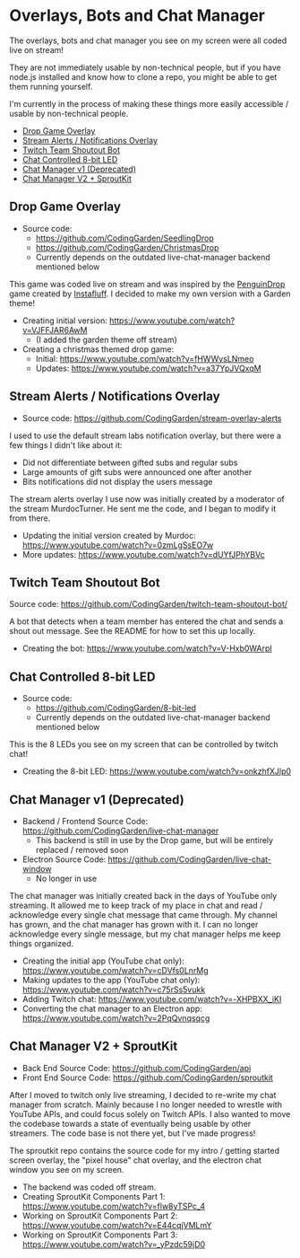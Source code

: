 # Overlays, Bots and Chat Manager

The overlays, bots and chat manager you see on my screen were all coded live on stream! 

They are not immediately usable by non-technical people, but if you have node.js installed and know how to clone a repo, you might be able to get them running yourself. 

I'm currently in the process of making these things more easily accessible / usable by non-technical people.

<!-- START doctoc generated TOC please keep comment here to allow auto update -->
<!-- DON'T EDIT THIS SECTION, INSTEAD RE-RUN doctoc TO UPDATE -->


- [Drop Game Overlay](#drop-game-overlay)
- [Stream Alerts / Notifications Overlay](#stream-alerts--notifications-overlay)
- [Twitch Team Shoutout Bot](#twitch-team-shoutout-bot)
- [Chat Controlled 8-bit LED](#chat-controlled-8-bit-led)
- [Chat Manager v1 (Deprecated)](#chat-manager-v1-deprecated)
- [Chat Manager V2 + SproutKit](#chat-manager-v2--sproutkit)

<!-- END doctoc generated TOC please keep comment here to allow auto update -->

## Drop Game Overlay

* Source code:
  * https://github.com/CodingGarden/SeedlingDrop
  * https://github.com/CodingGarden/ChristmasDrop
  * Currently depends on the outdated live-chat-manager backend mentioned below

This game was coded live on stream and was inspired by the [PenguinDrop](https://github.com/instafluff/PenguinDrop) game created by [Instafluff](https://www.twitch.tv/instafluff). I decided to make my own version with a Garden theme!

* Creating initial version: https://www.youtube.com/watch?v=VJFFJAR6AwM
  * (I added the garden theme off stream)
* Creating a christmas themed drop game:
  * Initial: https://www.youtube.com/watch?v=fHWWysLNmeo
  * Updates: https://www.youtube.com/watch?v=a37YpJVQxqM

## Stream Alerts / Notifications Overlay

* Source code: https://github.com/CodingGarden/stream-overlay-alerts

I used to use the default stream labs notification overlay, but there were a few things I didn't like about it:
  * Did not differentiate between gifted subs and regular subs
  * Large amounts of gift subs were announced one after another
  * Bits notifications did not display the users message

The stream alerts overlay I use now was initially created by a moderator of the stream MurdocTurner. He sent me the code, and I began to modify it from there.

* Updating the initial version created by Murdoc: https://www.youtube.com/watch?v=0zmLgSsEO7w
* More updates: https://www.youtube.com/watch?v=dUYfJPhYBVc

## Twitch Team Shoutout Bot

Source code: https://github.com/CodingGarden/twitch-team-shoutout-bot/

A bot that detects when a team member has entered the chat and sends a shout out message. See the README for how to set this up locally.

* Creating the bot: https://www.youtube.com/watch?v=V-Hxb0WArpI

## Chat Controlled 8-bit LED

* Source code:
  * https://github.com/CodingGarden/8-bit-led
  * Currently depends on the outdated live-chat-manager backend mentioned below

This is the 8 LEDs you see on my screen that can be controlled by twitch chat!

* Creating the 8-bit LED: https://www.youtube.com/watch?v=onkzhfXJlp0

## Chat Manager v1 (Deprecated)

* Backend / Frontend Source Code: https://github.com/CodingGarden/live-chat-manager
  * This backend is still in use by the Drop game, but will be entirely replaced / removed soon
* Electron Source Code: https://github.com/CodingGarden/live-chat-window
  * No longer in use

The chat manager was initially created back in the days of YouTube only streaming. It allowed me to keep track of my place in chat and read / acknowledge every single chat message that came through. My channel has grown, and the chat manager has grown with it. I can no longer acknowledge every single message, but my chat manager helps me keep things organized.

* Creating the initial app (YouTube chat only): https://www.youtube.com/watch?v=cDVfs0LnrMg
* Making updates to the app (YouTube chat only): https://www.youtube.com/watch?v=c75rSs5vukk
* Adding Twitch chat: https://www.youtube.com/watch?v=-XHPBXX_iKI
* Converting the chat manager to an Electron app: https://www.youtube.com/watch?v=2PqQvnqsqcg

## Chat Manager V2 + SproutKit

* Back End Source Code: https://github.com/CodingGarden/api
* Front End Source Code: https://github.com/CodingGarden/sproutkit

After I moved to twitch only live streaming, I decided to re-write my chat manager from scratch. Mainly because I no longer needed to wrestle with YouTube APIs, and could focus solely on Twitch APIs. I also wanted to move the codebase towards a state of eventually being usable by other streamers. The code base is not there yet, but I've made progress!

The sproutkit repo contains the source code for my intro / getting started screen overlay, the "pixel house" chat overlay, and the electron chat window you see on my screen.

* The backend was coded off stream.
* Creating SproutKit Components Part 1: https://www.youtube.com/watch?v=flw8yTSPc_4
* Working on SproutKit Components Part 2: https://www.youtube.com/watch?v=E44cqjVMLmY
* Working on SproutKit Components Part 3: https://www.youtube.com/watch?v=_yPzdc59jD0
